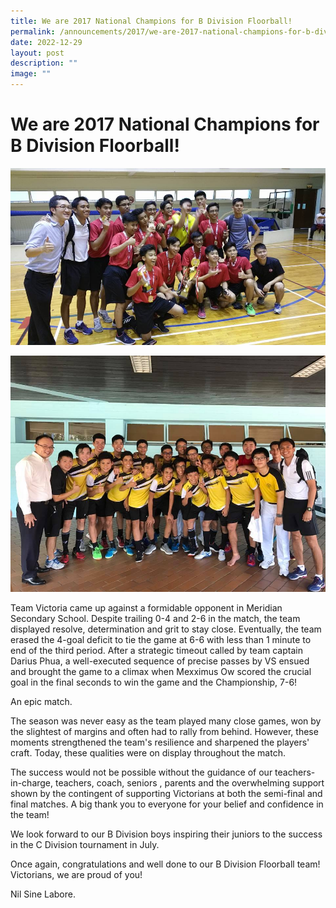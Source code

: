 ```yaml
---
title: We are 2017 National Champions for B Division Floorball!
permalink: /announcements/2017/we-are-2017-national-champions-for-b-division-floorball/
date: 2022-12-29
layout: post
description: ""
image: ""
---
```

# **We are 2017 National Champions for B Division Floorball!**

![](/images/Floorball-5.jpg)

![](/images/Floorball-7.jpg)

Team Victoria came up against a formidable opponent in Meridian Secondary School. Despite trailing 0-4 and 2-6 in the match, the team displayed resolve, determination and grit to stay close. Eventually, the team erased the 4-goal deficit to tie the game at 6-6 with less than 1 minute to end of the third period. After a strategic timeout called by team captain Darius Phua, a well-executed sequence of precise passes by VS ensued and brought the game to a climax when Mexximus Ow scored the crucial goal in the final seconds to win the game and the Championship, 7-6!

An epic match.

The season was never easy as the team played many close games, won by the slightest of margins and often had to rally from behind. However, these moments strengthened the team's resilience and sharpened the players' craft. Today, these qualities were on display throughout the match.

The success would not be possible without the guidance of our teachers-in-charge, teachers, coach, seniors , parents and the overwhelming support shown by the contingent of supporting Victorians at both the semi-final and final matches. A big thank you to everyone for your belief and confidence in the team!

We look forward to our B Division boys inspiring their juniors to the success in the C Division tournament in July.

Once again, congratulations and well done to our B Division Floorball team! Victorians, we are proud of you!

Nil Sine Labore.